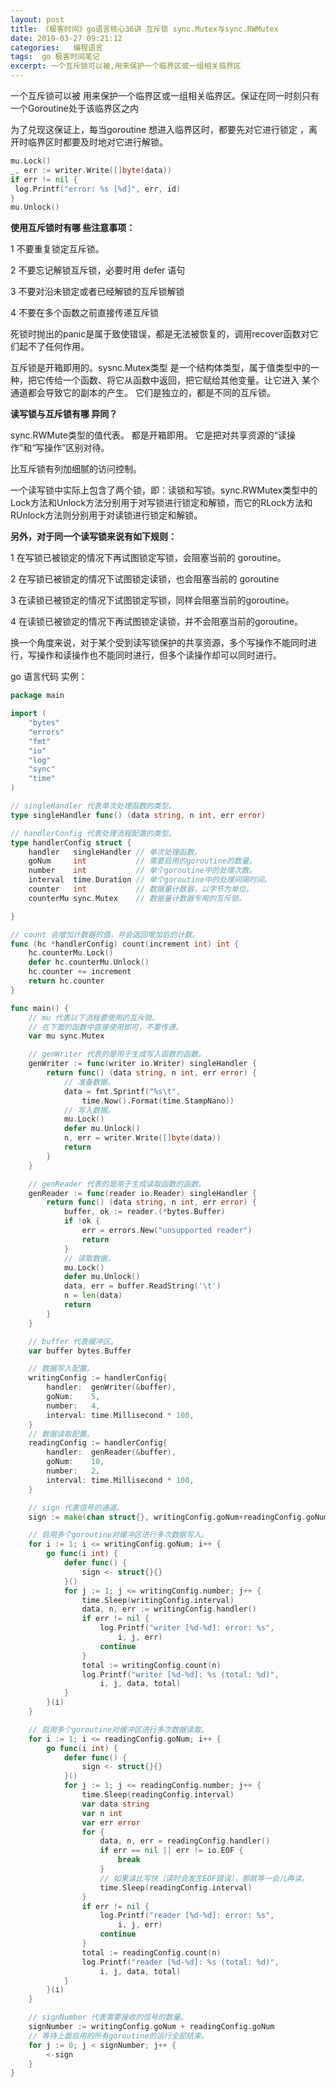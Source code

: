 ```yaml
---
layout: post
title: 《极客时间》go语言核心36讲 互斥锁 sync.Mutex与sync.RWMutex
date: 2019-03-27 09:21:12
categories:   编程语言 
tags:  go 极客时间笔记
excerpt: 一个互斥锁可以被,用来保护一个临界区或一组相关临界区
---
```



一个互斥锁可以被 用来保护一个临界区或一组相关临界区。保证在同一时刻只有一个Goroutine处于该临界区之内

为了兑现这保证上，每当goroutine 想进入临界区时，都要先对它进行锁定 ，离开时临界区时都要及时地对它进行解锁。

```go
mu.Lock()
_, err := writer.Write([]byte(data))
if err != nil {
 log.Printf("error: %s [%d]", err, id)
}
mu.Unlock()
```

**使用互斥锁时有哪 些注意事项：**

1 不要重复锁定互斥锁。

2 不要忘记解锁互斥锁，必要时用 defer 语句 

3 不要对沿未锁定或者已经解锁的互斥锁解锁

4 不要在多个函数之前直接传递互斥锁

死锁时抛出的panic是属于致使错误，都是无法被恢复的，调用recover函数对它们起不了任何作用。

互斥锁是开箱即用的。sysnc.Mutex类型 是一个结构体类型，属于值类型中的一种，把它传给一个函数、将它从函数中返回，把它赋给其他变量。让它进入 某个通道都会导致它的副本的产生。
它们是独立的，都是不同的互斥锁。


**读写锁与互斥锁有哪 异同？**

sync.RWMute类型的值代表。 都是开箱即用。 它是把对共享资源的“读操作”和“写操作”区别对待。

比互斥锁有列加细腻的访问控制。

一个读写锁中实际上包含了两个锁，即：读锁和写锁。sync.RWMutex类型中的Lock方法和Unlock方法分别用于对写锁进行锁定和解锁，而它的RLock方法和RUnlock方法则分别用于对读锁进行锁定和解锁。


**另外，对于同一个读写锁来说有如下规则：**

1 在写锁已被锁定的情况下再试图锁定写锁，会阻塞当前的 goroutine。

2 在写锁已被锁定的情况下试图锁定读锁，也会阻塞当前的 goroutine

3 在读锁已被锁定的情况下试图锁定写锁，同样会阻塞当前的goroutine。

4 在读锁已被锁定的情况下再试图锁定读锁，并不会阻塞当前的goroutine。

换一个角度来说，对于某个受到读写锁保护的共享资源，多个写操作不能同时进行，写操作和读操作也不能同时进行，但多个读操作却可以同时进行。


go 语言代码  实例：
```go
package main

import (
    "bytes"
    "errors"
    "fmt"
    "io"
    "log"
    "sync"
    "time"
)

// singleHandler 代表单次处理函数的类型。
type singleHandler func() (data string, n int, err error)

// handlerConfig 代表处理流程配置的类型。
type handlerConfig struct {
    handler   singleHandler // 单次处理函数。
    goNum     int           // 需要启用的goroutine的数量。
    number    int           // 单个goroutine中的处理次数。
    interval  time.Duration // 单个goroutine中的处理间隔时间。
    counter   int           // 数据量计数器，以字节为单位。
    counterMu sync.Mutex    // 数据量计数器专用的互斥锁。

}

// count 会增加计数器的值，并会返回增加后的计数。
func (hc *handlerConfig) count(increment int) int {
    hc.counterMu.Lock()
    defer hc.counterMu.Unlock()
    hc.counter += increment
    return hc.counter
}

func main() {
    // mu 代表以下流程要使用的互斥锁。
    // 在下面的函数中直接使用即可，不要传递。
    var mu sync.Mutex

    // genWriter 代表的是用于生成写入函数的函数。
    genWriter := func(writer io.Writer) singleHandler {
        return func() (data string, n int, err error) {
            // 准备数据。
            data = fmt.Sprintf("%s\t",
                time.Now().Format(time.StampNano))
            // 写入数据。
            mu.Lock()
            defer mu.Unlock()
            n, err = writer.Write([]byte(data))
            return
        }
    }

    // genReader 代表的是用于生成读取函数的函数。
    genReader := func(reader io.Reader) singleHandler {
        return func() (data string, n int, err error) {
            buffer, ok := reader.(*bytes.Buffer)
            if !ok {
                err = errors.New("unsupported reader")
                return
            }
            // 读取数据。
            mu.Lock()
            defer mu.Unlock()
            data, err = buffer.ReadString('\t')
            n = len(data)
            return
        }
    }

    // buffer 代表缓冲区。
    var buffer bytes.Buffer

    // 数据写入配置。
    writingConfig := handlerConfig{
        handler:  genWriter(&buffer),
        goNum:    5,
        number:   4,
        interval: time.Millisecond * 100,
    }
    // 数据读取配置。
    readingConfig := handlerConfig{
        handler:  genReader(&buffer),
        goNum:    10,
        number:   2,
        interval: time.Millisecond * 100,
    }

    // sign 代表信号的通道。
    sign := make(chan struct{}, writingConfig.goNum+readingConfig.goNum)

    // 启用多个goroutine对缓冲区进行多次数据写入。
    for i := 1; i <= writingConfig.goNum; i++ {
        go func(i int) {
            defer func() {
                sign <- struct{}{}
            }()
            for j := 1; j <= writingConfig.number; j++ {
                time.Sleep(writingConfig.interval)
                data, n, err := writingConfig.handler()
                if err != nil {
                    log.Printf("writer [%d-%d]: error: %s",
                        i, j, err)
                    continue
                }
                total := writingConfig.count(n)
                log.Printf("writer [%d-%d]: %s (total: %d)",
                    i, j, data, total)
            }
        }(i)
    }

    // 启用多个goroutine对缓冲区进行多次数据读取。
    for i := 1; i <= readingConfig.goNum; i++ {
        go func(i int) {
            defer func() {
                sign <- struct{}{}
            }()
            for j := 1; j <= readingConfig.number; j++ {
                time.Sleep(readingConfig.interval)
                var data string
                var n int
                var err error
                for {
                    data, n, err = readingConfig.handler()
                    if err == nil || err != io.EOF {
                        break
                    }
                    // 如果读比写快（读时会发生EOF错误），那就等一会儿再读。
                    time.Sleep(readingConfig.interval)
                }
                if err != nil {
                    log.Printf("reader [%d-%d]: error: %s",
                        i, j, err)
                    continue
                }
                total := readingConfig.count(n)
                log.Printf("reader [%d-%d]: %s (total: %d)",
                    i, j, data, total)
            }
        }(i)
    }

    // signNumber 代表需要接收的信号的数量。
    signNumber := writingConfig.goNum + readingConfig.goNum
    // 等待上面启用的所有goroutine的运行全部结束。
    for j := 0; j < signNumber; j++ {
        <-sign
    }
}
```


